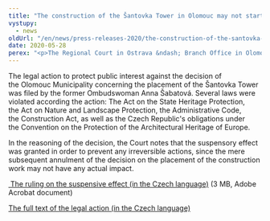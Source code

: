 ```yaml
---
title: "The construction of the Šantovka Tower in Olomouc may not start until the court decides on the case"
vystupy:
  - news
oldUrl: "/en/news/press-releases-2020/the-construction-of-the-santovka-tower-in-olomouc-may-not-start-until-the-court-decides-on-the-case/"
date: 2020-05-28
perex: "<p>The Regional Court in Ostrava &ndash; Branch Office in Olomouc granted the action against the construction of the Šantovka Tower in Olomouc a suspensive effect. This means that until the final decision is given, the building permit may not be issued, and the construction must not be commenced.</p>"
---
```


<!-- imported from the old website -->

<p>The legal action to protect public interest against the decision of the Olomouc Municipality concerning the placement of the Šantovka Tower was filed by the former Ombudswoman Anna Šabatová. Several laws were violated according the action: The Act on the State Heritage Protection, the Act on Nature and Landscape Protection, the Administrative Code, the Construction Act, as well as the Czech Republic's obligations under the Convention on the Protection of the Architectural Heritage of Europe.</p> <p>In the reasoning of the decision, the Court notes that the suspensory effect was granted in order to prevent any irreversible actions, since the mere subsequent annulment of the decision on the placement of the construction work may not have any actual impact.</p> <p><a title="Opening in a new window" href="/uploads-import/VOP/Tiskove_zpravy_prilohy/Santovka-odkladny-ucinek.pdf" target="_blank"><img alt="" src="https://www.ochrance.cz/typo3/ext/od_linkdesc/icons/pdf.gif" class="od_linkdesc_icon" /> The ruling on the suspensive effect (in the Czech language)</a> (3 MB, Adobe Acrobat document)</p> <p><a href="https://eso.ochrance.cz/Nalezene/Edit/7814" target="_blank">The full text of the legal action (in the Czech language)</a></p>
